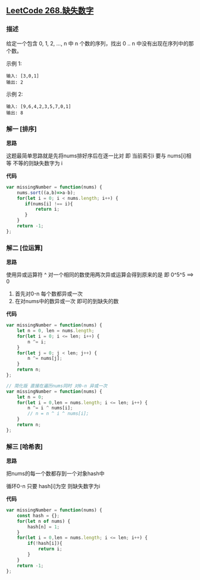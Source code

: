 ## [LeetCode 268.缺失数字](https://leetcode-cn.com/problems/missing-number)
### 描述

给定一个包含 0, 1, 2, ..., n 中 n 个数的序列，找出 0 .. n 中没有出现在序列中的那个数。

示例 1:
```
输入: [3,0,1]
输出: 2
```
示例 2:
```
输入: [9,6,4,2,3,5,7,0,1]
输出: 8
```
### 解一 [排序]
**思路**

这题最简单思路就是先将nums排好序后在逐一比对 即 当前索引i 要与 nums[i]相等 不等的则缺失数字为 i

**代码**
```Javascript 
var missingNumber = function(nums) {
    nums.sort((a,b)=>a-b);
    for(let i = 0; i < nums.length; i++) {
       if(nums[i] !== i){
           return i;
       }
    }
    return -1;
};
```
### 解二 [位运算]
**思路**

使用异或运算符 ^ 对一个相同的数使用两次异或运算会得到原来的是 即 0^5^5 ==> 0
1. 首先对0-n 每个数都异或一次
2. 在对nums中的数异或一次 即可的到缺失的数

**代码**
```Javascript 
var missingNumber = function(nums) {
    let n = 0, len = nums.length;
    for(let i = 0; i <= len; i++) {
        n ^= i;
    }
    for(let j = 0; j < len; j++) {
        n ^= nums[j];
    }
    return n;
};

// 简化版 直接在遍历nums同时 对0-n 异或一次
var missingNumber = function(nums) {
    let n = 0;
    for(let i = 0,len = nums.length; i <= len; i++) {
        n ^= i ^ nums[i]; 
        // n = n ^ i ^ nums[i];
    }
    return n;
};
```
### 解三 [哈希表]
**思路**

把nums的每一个数都存到一个对象hash中

循环0-n 只要 hash[i]为空 则缺失数字为i

**代码**
```Javascript 
var missingNumber = function(nums) {
    const hash = {};
    for(let n of nums) {
        hash[n] = 1;
    }
    for(let i = 0,len = nums.length; i <= len; i++) {
        if(!hash[i]){
            return i;
        }
    }
    return -1;
};
